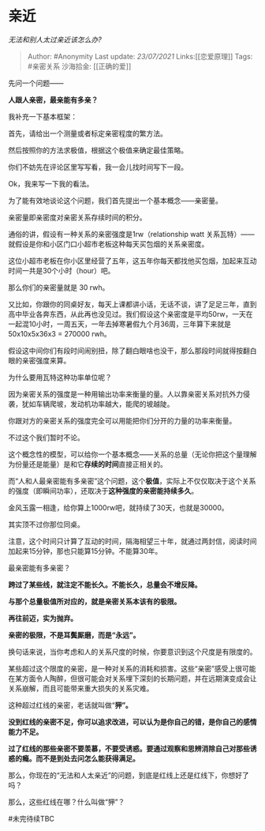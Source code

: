 # 亲近
*无法和别人太过亲近该怎么办?*

> Author: #Anonymity
> Last update: *23/07/2021*
> Links:[[恋爱原理]]
> Tags:     #亲密关系
> 沙海拾金: [[正确的爱]]

先问一个问题——

**人跟人亲密，最亲能有多亲？**

我补充一下基本框架：

首先，请给出一个测量或者标定亲密程度的繁方法。

然后按照你的方法求极值，根据这个极值来确定最佳策略。

你们不妨先在评论区里写写看，我一会儿找时间写下一段。

Ok，我来写一下我的看法。

为了能有效地谈论这个问题，我们首先提出一个基本概念——亲密量。

亲密量即亲密度对亲密关系存续时间的积分。

通俗的讲，假设有一种关系的亲密强度是1rw（relationship watt 关系瓦特）——就假设是你和小区门口小超市老板这种每天买包烟的关系亲密度。

这位小超市老板在你小区里经营了五年，这五年你每天都找他买包烟，加起来互动时间一共是30个小时（hour）吧。

那么你们的亲密量就是 30 rwh。

又比如，你跟你的同桌好友，每天上课都讲小话，无话不谈，讲了足足三年，直到高中毕业各奔东西，从此再也没见过。我们假设这个亲密度是平均50rw，一天在一起混10小时，一周五天，一年去掉寒暑假九个月36周，三年算下来就是50x10x5x36x3 = 270000 rwh。

假设这中间你们有段时间闹别扭，除了翻白眼啥也没干，那么那段时间就得按翻白眼的亲密强度来算。

为什么要用瓦特这种功率单位呢？

因为亲密关系的强度是一种用输出功率来衡量的量。人以靠亲密关系对抗外力侵袭，犹如车辆爬坡，发动机功率越大，能爬的坡越陡。

你跟对方的亲密关系的强度完全可以用能把你们分开的力量的功率来衡量。

不过这个我们暂时不论。

这个概念性的模型，可以给你一个基本概念——关系的总量（无论你把这个量理解为份量还是能量）是和它**存续的时间**直接正相关的。

而“人和人最亲密能有多亲密”这个问题，这个**极值**，实际上不仅仅取决于这个关系的强度（即瞬间功率），还取决于**这种强度的亲密能持续多久**。

金风玉露一相逢，给你算上1000rw吧，就持续了30天，也就是30000。

其实顶不过你那位同桌。

注意，这个时间只计算了互动的时间，隔海相望三十年，就通过两封信，阅读时间加起来15分钟，那也只能算15分钟。不能算30年。

最亲密能有多亲密？

**跨过了某些线，就注定不能长久。不能长久，总量会不增反降。**

**与那个总量极值所对应的，就是亲密关系本该有的极限。**

**再往前迈，实为抛弃。**

**亲密的极限，不是耳鬓厮磨，而是“永远”。**

换句话来说，当你考虑和人的关系尺度的时候，你要意识到这个尺度是有限度的。

某些超过这个限度的亲密，是一种对关系的消耗和损害。这些“亲密”感受上很可能在某方面令人陶醉，但很可能会对关系埋下深刻的长期问题，并在远期演变成会让关系崩解，而且可能带来重大损失的关系灾难。

这种超过红线的亲密，老话就叫做“**狎”。**

**没到红线的亲密不足，你可以追求改进，可以认为是你自己的错，是你自己的感情能力不足。**

**过了红线的那些亲密不要羡慕，不要受诱惑。要通过观察和思辨消除自己对那些诱惑的瘾。而不是到处去问怎么能获得满足。**

那么，你现在的“无法和人太亲近”的问题，到底是红线上还是红线下，你想好了吗？

那么，这些红线在哪？什么叫做“狎”？

#未完待续TBC

